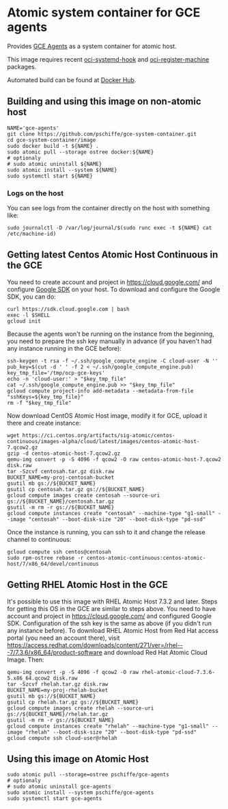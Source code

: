 # Atomic system container for GCE agents

Provides [GCE Agents](https://github.com/GoogleCloudPlatform/compute-image-packages) as a system container for atomic host.

This image requires recent [oci-systemd-hook](https://github.com/projectatomic/oci-systemd-hook) and [oci-register-machine](https://github.com/projectatomic/oci-systemd-hook) packages.

Automated build can be found at [Docker Hub](https://hub.docker.com/r/pschiffe/gce-agents/).

## Building and using this image on non-atomic host

```
NAME='gce-agents'
git clone https://github.com/pschiffe/gce-system-container.git
cd gce-system-container/image
sudo docker build -t ${NAME} .
sudo atomic pull --storage ostree docker:${NAME}
# optionaly
# sudo atomic uninstall ${NAME}
sudo atomic install --system ${NAME}
sudo systemctl start ${NAME}
```

### Logs on the host

You can see logs from the container directly on the host with something like:
```
sudo journalctl -D /var/log/journal/$(sudo runc exec -t ${NAME} cat /etc/machine-id)
```

## Getting latest Centos Atomic Host Continuous in the GCE

You need to create account and project in https://cloud.google.com/ and configure [Google SDK](https://cloud.google.com/sdk/) on your host. To download and configure the Google SDK, you can do:
```
curl https://sdk.cloud.google.com | bash
exec -l $SHELL
gcloud init
```

Because the agents won't be running on the instance from the beginning, you need to prepare the ssh key manually in advance (if you haven't had any instance running in the GCE before):
```
ssh-keygen -t rsa -f ~/.ssh/google_compute_engine -C cloud-user -N ''
pub_key=$(cut -d ' ' -f 2 < ~/.ssh/google_compute_engine.pub)
key_tmp_file='/tmp/ocp-gce-keys'
echo -n 'cloud-user:' > "$key_tmp_file"
cat ~/.ssh/google_compute_engine.pub >> "$key_tmp_file"
gcloud compute project-info add-metadata --metadata-from-file "sshKeys=${key_tmp_file}"
rm -f "$key_tmp_file"
```

Now download CentOS Atomic Host image, modify it for GCE, upload it there and create instance:
```
wget https://ci.centos.org/artifacts/sig-atomic/centos-continuous/images-alpha/cloud/latest/images/centos-atomic-host-7.qcow2.gz
gzip -d centos-atomic-host-7.qcow2.gz
qemu-img convert -p -S 4096 -f qcow2 -O raw centos-atomic-host-7.qcow2 disk.raw
tar -Szcvf centosah.tar.gz disk.raw
BUCKET_NAME=my-proj-centosah-bucket
gsutil mb gs://${BUCKET_NAME}
gsutil cp centosah.tar.gz gs://${BUCKET_NAME}
gcloud compute images create centosah --source-uri gs://${BUCKET_NAME}/centosah.tar.gz
gsutil -m rm -r gs://${BUCKET_NAME}
gcloud compute instances create "centosah" --machine-type "g1-small" --image "centosah" --boot-disk-size "20" --boot-disk-type "pd-ssd"
```

Once the instance is running, you can ssh to it and change the release channel to continuous:
```
gcloud compute ssh centos@centosah
sudo rpm-ostree rebase -r centos-atomic-continuous:centos-atomic-host/7/x86_64/devel/continuous
```

## Getting RHEL Atomic Host in the GCE

It's possible to use this image with RHEL Atomic Host 7.3.2 and later. Steps for getting this OS in the GCE are similar to steps above. You need to have account and project in https://cloud.google.com/ and configured Google SDK. Configuration of the ssh key is the same as above (if you didn't run any instance before). To download RHEL Atomic Host from Red Hat access portal (you need an account there), visit https://access.redhat.com/downloads/content/271/ver=/rhel---7/7.3.6/x86_64/product-software and download Red Hat Atomic Cloud Image. Then:
```
qemu-img convert -p -S 4096 -f qcow2 -O raw rhel-atomic-cloud-7.3.6-5.x86_64.qcow2 disk.raw
tar -Szcvf rhelah.tar.gz disk.raw
BUCKET_NAME=my-proj-rhelah-bucket
gsutil mb gs://${BUCKET_NAME}
gsutil cp rhelah.tar.gz gs://${BUCKET_NAME}
gcloud compute images create rhelah --source-uri gs://${BUCKET_NAME}/rhelah.tar.gz
gsutil -m rm -r gs://${BUCKET_NAME}
gcloud compute instances create "rhelah" --machine-type "g1-small" --image "rhelah" --boot-disk-size "20" --boot-disk-type "pd-ssd"
gcloud compute ssh cloud-user@rhelah
```

## Using this image on Atomic Host

```
sudo atomic pull --storage=ostree pschiffe/gce-agents
# optionaly
# sudo atomic uninstall gce-agents
sudo atomic install --system pschiffe/gce-agents
sudo systemctl start gce-agents
```
